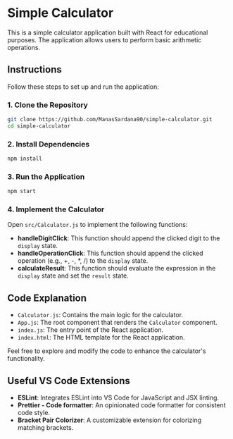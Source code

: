 # Simple Calculator

This is a simple calculator application built with React for educational purposes. The application allows users to perform basic arithmetic operations.

## Instructions

Follow these steps to set up and run the application:

### 1. Clone the Repository

```bash
git clone https://github.com/ManasSardana90/simple-calculator.git
cd simple-calculator
```

### 2. Install Dependencies

```bash
npm install
```

### 3. Run the Application

```bash
npm start
```

### 4. Implement the Calculator

Open `src/Calculator.js` to implement the following functions:

- **handleDigitClick**: This function should append the clicked digit to the `display` state.
- **handleOperationClick**: This function should append the clicked operation (e.g., +, -, *, /) to the `display` state.
- **calculateResult**: This function should evaluate the expression in the `display` state and set the `result` state.

## Code Explanation

- `Calculator.js`: Contains the main logic for the calculator.
- `App.js`: The root component that renders the `Calculator` component.
- `index.js`: The entry point of the React application.
- `index.html`: The HTML template for the React application.

Feel free to explore and modify the code to enhance the calculator's functionality.

## Useful VS Code Extensions

- **ESLint**: Integrates ESLint into VS Code for JavaScript and JSX linting.
- **Prettier - Code formatter**: An opinionated code formatter for consistent code style.
- **Bracket Pair Colorizer**: A customizable extension for colorizing matching brackets.
